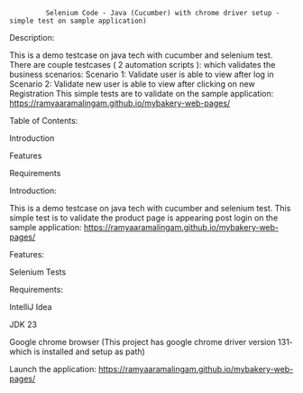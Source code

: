              Selenium Code - Java (Cucumber) with chrome driver setup - simple test on sample application)


Description: 

This is a demo testcase on java tech with cucumber and selenium test. There are couple testcases ( 2 automation scripts ): which validates the business scenarios: 
Scenario 1: Validate user is able to view after log in 
Scenario 2: Validate new user is able to view after clicking on new Registration 
This simple tests are to validate on the sample application:  https://ramyaaramalingam.github.io/mybakery-web-pages/

Table of Contents:

Introduction

Features

Requirements

Introduction:

This is a demo testcase on java tech with cucumber and selenium test. 
This simple test is to validate the product page is appearing post login on the sample application:  https://ramyaaramalingam.github.io/mybakery-web-pages/

Features:

Selenium Tests

Requirements:

IntelliJ Idea

JDK 23 

Google chrome browser (This project has google chrome driver version 131- which is installed and setup as path)

Launch the application:  https://ramyaaramalingam.github.io/mybakery-web-pages/


